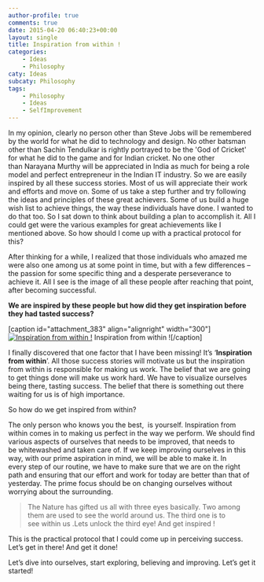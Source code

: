 ```yaml
---
author-profile: true
comments: true
date: 2015-04-20 06:40:23+00:00
layout: single
title: Inspiration from within !
categories:
    - Ideas
    - Philosophy
caty: Ideas
subcaty: Philosophy
tags:
    - Philosophy
    - Ideas
    - SelfImprovement
---
```


In my opinion, clearly no person other than Steve Jobs will be remembered by the world for what he did to technology and design. No other batsman other than Sachin Tendulkar is rightly portrayed to be the 'God of Cricket' for what he did to the game and for Indian cricket. No one other than Narayana Murthy will be appreciated in India as much for being a role model and perfect entrepreneur in the Indian IT industry. So we are easily inspired by all these success stories. Most of us will appreciate their work and efforts and move on. Some of us take a step further and try following the ideas and principles of these great achievers. Some of us build a huge wish list to achieve things, the way these individuals have done. I wanted to do that too. So I sat down to think about building a plan to accomplish it. All I could get were the various examples for great achievements like I mentioned above. So how should I come up with a practical protocol for this?

After thinking for a while, I realized that those individuals who amazed me were also one among us at some point in time, but with a few differences – the passion for some specific thing and a desperate perseverance to achieve it. All I see is the image of all these people after reaching that point, after becoming successful.

**We are inspired by these people but how did they get inspiration before they had tasted success?**

[caption id="attachment_383" align="alignright" width="300"][![Inspiration from within !](https://vickyexplored.files.wordpress.com/2015/04/power.jpg)](https://vickyexplored.files.wordpress.com/2015/04/power.jpg) Inspiration from within ![/caption]

I finally discovered that one factor that I have been missing! It’s ‘**Inspiration from within**’. All those success stories will motivate us but the inspiration from within is responsible for making us work. The belief that we are going to get things done will make us work hard. We have to visualize ourselves being there, tasting success. The belief that there is something out there waiting for us is of high importance.

So how do we get inspired from within?

The only person who knows you the best,  is yourself. Inspiration from within comes in to making us perfect in the way we perform. We should find various aspects of ourselves that needs to be improved, that needs to be whitewashed and taken care of. If we keep improving ourselves in this way, with our prime aspiration in mind, we will be able to make it. In every step of our routine, we have to make sure that we are on the right path and ensuring that our effort and work for today are better than that of yesterday. The prime focus should be on changing ourselves without worrying about the surrounding.


<blockquote>The Nature has gifted us all with three eyes basically. Two among them are used to see the world around us. The third one is to see within us .Lets unlock the third eye! And get inspired !</blockquote>


This is the practical protocol that I could come up in perceiving success. Let’s get in there! And get it done!

Let’s dive into ourselves, start exploring, believing and improving. Let’s get it started!
